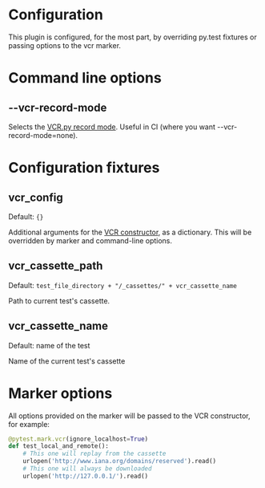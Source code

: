 # Configuration

This plugin is configured, for the most part, by overriding py.test fixtures
or passing options to the vcr marker.

# Command line options

## --vcr-record-mode

Selects the [VCR.py record mode](http://vcrpy.readthedocs.io/en/latest/usage.html#record-modes).
Useful in CI (where you want --vcr-record-mode=none).

# Configuration fixtures

## vcr_config

Default: `{}`

Additional arguments for the [VCR constructor](http://vcrpy.readthedocs.io/en/latest/configuration.html#configuration), as a dictionary.
This will be overridden by marker and command-line options.

## vcr_cassette_path

Default: `test_file_directory + "/_cassettes/" + vcr_cassette_name`

Path to current test's cassette.

## vcr_cassette_name

Default: name of the test

Name of the current test's cassette

# Marker options
All options provided on the marker will be passed to the VCR constructor, for example:

```python
@pytest.mark.vcr(ignore_localhost=True)
def test_local_and_remote():
    # This one will replay from the cassette
    urlopen('http://www.iana.org/domains/reserved').read()
    # This one will always be downloaded
    urlopen('http://127.0.0.1/').read()
```
